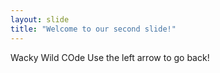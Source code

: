 ```yaml
---
layout: slide
title: "Welcome to our second slide!"
---
```

Wacky Wild COde
Use the left arrow to go back!
